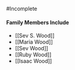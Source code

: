 #Incomplete 

#### Family Members Include
- [[Sev S. Wood]]
- [[Maria Wood]]
- [[Sev Wood]]
- [[Ruby Wood]]
- [[Isaac Wood]]

